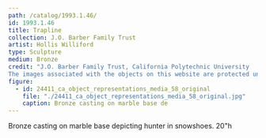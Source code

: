 ```yaml
---
path: /catalog/1993.1.46/
id: 1993.1.46
title: Trapline
collection: J.O. Barber Family Trust
artist: Hollis Williford
type: Sculpture
medium: Bronze
credit: "J.O. Barber Family Trust, California Polytechnic University
The images associated with the objects on this website are protected under United States copyright laws. We are pleased to share these materials as an educational resource for the public for non-commercial, educational and personal use only, or for fair use as defined by law."
figure:
  - id: 24411_ca_object_representations_media_58_original
    file: "./24411_ca_object_representations_media_58_original.jpg"
    caption: Bronze casting on marble base de
---
```

Bronze casting on marble base depicting hunter in snowshoes. 
20"h
